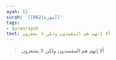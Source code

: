 ```yaml
---
ayah: 12
surah: '[[002|سورة]]'
tags:
- quran/ayah
text: ألا إنهم هم المفسدون ولكن لا يشعرون
---
```

> ألا إنهم هم المفسدون ولكن لا يشعرون

